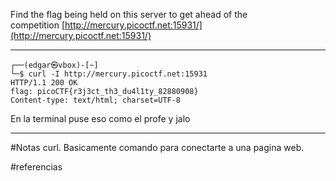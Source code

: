 Find the flag being held on this server to get ahead of the competition [http://mercury.picoctf.net:15931/](http://mercury.picoctf.net:15931/)

-------
```
┌──(edgar㉿vbox)-[~]
└─$ curl -I http://mercury.picoctf.net:15931
HTTP/1.1 200 OK
flag: picoCTF{r3j3ct_th3_du4l1ty_82880908}
Content-type: text/html; charset=UTF-8
```
En la terminal puse eso como el profe y jalo

---------
#Notas 
curl. Basicamente comando para conectarte a una pagina web.

#referencias 